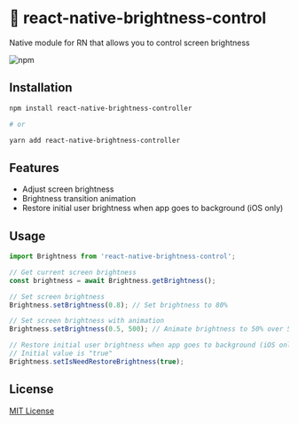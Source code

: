 # 🔅 react-native-brightness-control

Native module for RN that allows you to control screen brightness

![npm](https://img.shields.io/npm/v/react-native-brightness-controller)

## Installation

```sh
npm install react-native-brightness-controller

# or

yarn add react-native-brightness-controller
```

## Features

- Adjust screen brightness
- Brightness transition animation
- Restore initial user brightness when app goes to background (iOS only)

## Usage

```javascript
import Brightness from 'react-native-brightness-control';

// Get current screen brightness
const brightness = await Brightness.getBrightness();

// Set screen brightness
Brightness.setBrightness(0.8); // Set brightness to 80%

// Set screen brightness with animation
Brightness.setBrightness(0.5, 500); // Animate brightness to 50% over 500ms

// Restore initial user brightness when app goes to background (iOS only)
// Initial value is "true"
Brightness.setIsNeedRestoreBrightness(true);
```

## License

[MIT License](https://github.com/Evgeny05/react-native-brightness/blob/main/LICENSE)
